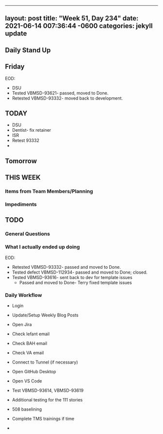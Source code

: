 
---
layout: post
title:  "Week 51, Day 234"
date:   2021-06-14 007:36:44 -0600
categories: jekyll update
---

## Daily Stand Up
## Friday
EOD:
* DSU
* Tested VBMSD-93621- passed, moved to Done.
* Retested VBMSD-93332- moved back to development.


## TODAY
* DSU
* Dentist- fix retainer
* ISR
* Retest 93332
* 

## Tomorrow

  
## THIS WEEK


### Items from Team Members/Planning

### Impediments

## TODO

### General Questions  

### What I actually ended up doing
EOD:
* Retested VBMSD-93332- passed and moved to Done.
* Tested defect VBMSD-112934- passed and moved to Done; closed.
* Tested VBMSD-93616- sent back to dev for template issues
  * Passed and moved to Done- Terry fixed template issues

### Daily Workflow
* Login
* Update/Setup Weekly Blog Posts
* Open Jira
* Check lefant email
* Check BAH email
* Check VA email
* Connect to Tunnel (if necessary)
* Open GitHub Desktop
* Open VS Code
* Test VBMSD-93614, VBMSD-93619
* Additional testing for the 111 stories
* 508 baselining
* Complete TMS trainings if time 

* 